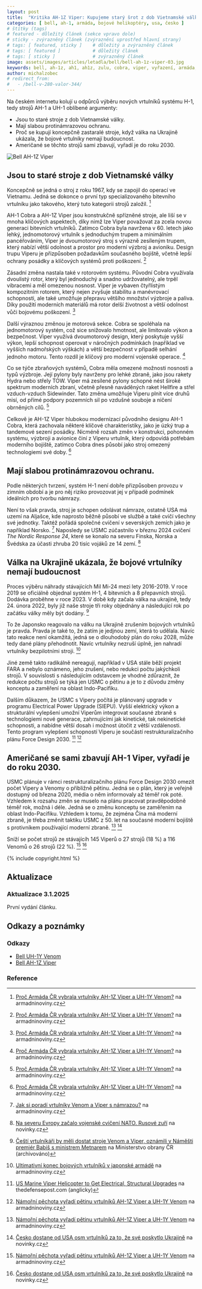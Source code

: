 ```yaml
---
layout: post
title:  "Kritika AH-1Z Viper: Kupujeme starý šrot z dob Vietnamské války. Američané se jich sami zbavují, vyřadí je do roku 2030."
categories: [ bell, ah-1, armáda, bojové helikoptéry, usa, česko ]
# štítky (tags)
# featured - důležitý článek (sekce vpravo dole)
# sticky - zvýrazněný článek (zvýraznění uprostřed hlavní strany)
# tags: [ featured, sticky ]    # důležitý a zvýrazněný článek
# tags: [ featured ]            # důležitý článek
# tags: [ sticky ]              # zvýrazněný článek
image: assets/images/articles/letadla/bell/bell-ah-1z-viper-03.jpg
keywords: bell, ah-1z, ah1, ah1z, zulu, cobra, viper, vyřazení, armáda, bojové, helikoptéry, bojová, helikoptéra, vrtulník, usmc, marines, usa, česko
author: michalzobec
# redirect_from: 
#   - /bell-v-280-valor-344/
---
```

Na českém internetu kolují u odpůrců výběru nových vrtulníků systému H-1, tedy strojů AH-1 a UH-1 oblíbené argumenty:

* Jsou to staré stroje z dob Vietnamské války.
* Mají slabou protinámrazovou ochranu.
* Proč se kupují koncepčně zastaralé stroje, když válka na Ukrajině ukázala, že bojové vrtulníky nemají budoucnost.
* Američané se těchto strojů sami zbavují, vyřadí je do roku 2030.

![Bell AH-1Z Viper](https://www.milmag.cz/assets/images/articles/letadla/bell/bell-ah-1z-viper-01-czech.jpg "Bell AH-1Z Viper")

## Jsou to staré stroje z dob Vietnamské války

Koncepčně se jedná o stroj z roku 1967, kdy se zapojil do operací ve Vietnamu. Jedná se dokonce o první typ specializovaného bitevního vrtulníku jako takového, který tuto kategorii strojů založil. [^3]

AH-1 Cobra a AH-1Z Viper jsou konstrukčně spřízněné stroje, ale liší se v mnoha klíčových aspektech, díky nimž lze Viper považovat za zcela novou generaci bitevních vrtulníků. Zatímco Cobra byla navržena v 60. letech jako lehký, jednomotorový vrtulník s jednoduchým trupem a minimálním pancéřováním, Viper je dvoumotorový stroj s výrazně zesíleným trupem, který nabízí větší odolnost a prostor pro moderní výzbroj a avioniku. Design trupu Viperu je přizpůsoben požadavkům současného bojiště, včetně lepší ochrany posádky a klíčových systémů proti poškození. [^3]

Zásadní změna nastala také v rotorovém systému. Původní Cobra využívala dvoulistý rotor, který byl jednoduchý a snadno udržovatelný, ale trpěl vibracemi a měl omezenou nosnost. Viper je vybaven čtyřlistým kompozitním rotorem, který nejen zvyšuje stabilitu a manévrovací schopnosti, ale také umožňuje přepravu většího množství výzbroje a paliva. Díky použití moderních materiálů má rotor delší životnost a větší odolnost vůči bojovému poškození. [^3]

Další výraznou změnou je motorová sekce. Cobra se spoléhala na jednomotorový systém, což sice snižovalo hmotnost, ale limitovalo výkon a bezpečnost. Viper využívá dvoumotorový design, který poskytuje vyšší výkon, lepší schopnost operovat v náročných podmínkách (například ve vyšších nadmořských výškách) a větší bezpečnost v případě selhání jednoho motoru. Tento rozdíl je klíčový pro moderní vojenské operace. [^3]

Co se týče zbraňových systémů, Cobra měla omezené možnosti nosnosti a typů výzbroje. Její pylony byly navrženy pro lehké zbraně, jako jsou rakety Hydra nebo střely TOW. Viper má zesílené pylony schopné nést široké spektrum moderních zbraní, včetně přesně naváděných raket Hellfire a střel vzduch-vzduch Sidewinder. Tato změna umožňuje Viperu plnit více druhů misí, od přímé podpory pozemních sil po vzdušné souboje a ničení obrněných cílů. [^3]

Celkově je AH-1Z Viper hlubokou modernizací původního designu AH-1 Cobra, která zachovala některé klíčové charakteristiky, jako je úzký trup a tandemové sezení posádky. Nicméně rozsah změn v konstrukci, pohonném systému, výzbroji a avionice činí z Viperu vrtulník, který odpovídá potřebám moderního bojiště, zatímco Cobra dnes působí jako stroj omezený technologiemi své doby. [^3]

## Mají slabou protinámrazovou ochranu.

Podle některých tvrzení, systém H-1 není dobře přizpůsoben provozu v zimním období a je pro něj riziko provozovat jej v případě podmínek ideálních pro tvorbu námrazy.

Není to však pravda, stroj je schopen odolávat námraze, ostatně USA má uzemí na Aljašce, kde naprosto běžně působí ve službě a také cvičí všechny své jednotky. Taktéž pořádá společné cvičení v severských zemích jako je například Norsko.  [^5] Naposledy se USMC zúčastnilo v březnu 2024 cvičení *The Nordic Response 24*, které se konalo na severu Finska, Norska a Švédska za účasti zhruba 20 tisíc vojáků ze 14 zemí. [^8]

## Válka na Ukrajině ukázala, že bojové vrtulníky nemají budoucnost

Proces výběru náhrady stávajících Mil Mi-24 mezi lety 2016-2019. V roce 2019 se oficiálně objednal systém H-1, 4 bitevních a 8 přepavních strojů. Dodávka proběhne v roce 2023. V době kdy začala válka na ukrajině, tedy 24. února 2022, byly již naše stroje tři roky objednány a následující rok po začátku války měly být dodány. [^6]

To že Japonsko reagovalo na válku na Ukrajině zrušením bojových vrtulníků je pravda. Pravda je také to, že zatím je jedjnou zemí, která to udělala. Navíc tato reakce není okamžitá, jedná se o dlouhodobý plán do roku 2028, může tedy dané plány přehodnotit. Navíc vrtulníky nezruší úplně, jen nahradí vrtulníky bezpilotními stroji. [^7]

Jiné země takto radikálně nereagují, například v USA stále běží projekt FARA a nebylo oznámeno, jeho zrušení, nebo redukci počtu jakýchkoli strojů. V souvislosti s následujícím odstavcem je vhodné zdůraznit, že redukce počtu strojů se týká jen USMC o pětinu a je to z důvodu změny konceptu a zaměření na oblast Indo-Pacifiku.

Dalším důkazem, že USMC s Vipery počítá je plánovaný upgrade v programu Electrical Power Upgrade (SIEPU). Vyšší elektrický výkon a strukturální vylepšení umožní Viperům integrovat současné zbraně s technologiemi nové generace, zahrnujícími jak kinetické, tak nekinetické schopnosti, a nabídne větší dosah i možnost útočit z větší vzdálenosti. Tento program vylepšení schopností Viperu je součástí restrukturalizačního plánu Force Design 2030. [^4] [^2]

## Američané se sami zbavují AH-1 Viper, vyřadí je do roku 2030.

USMC plánuje v rámci restrukturalizačního plánu Force Design 2030 omezit počet Vipery a Venomy o přibližně pětinu. Jedná se o plán, který je veřejně dostupný od března 2020, média o něm informovaly až téměř rok poté. Vzhledem k rozsahu změn se muselo na plánu pracovat pravděpodobně téměř rok, možná i déle. Jedná se o změnu konceptu se zaměřením na oblast Indo-Pacifiku. Vzhledem k tomu, že zejména Čína má moderní zbraně, je třeba změnit taktiku USMC z 50. let na současné moderní bojiště s protivníkem používající moderní zbraně. [^2] [^1]

Sníží se počet strojů ze stávajícíh 145 Viperů o 27 strojů (18 %) a 116 Venomů o 26 strojů (22 %). [^2] [^1]


{% include copyright.html %}

## Aktualizace

### Aktualizace 3.1.2025

První vydání článku.

## Odkazy a poznámky

### Odkazy

* [Bell UH-1Y Venom](https://www.milmag.cz/bell-uh-1y-venom-355/)
* [Bell AH-1Z Viper](https://www.milmag.cz/bell-ah-1z-viper-356/)

### Reference

[^1]: [Česko dostane od USA osm vrtulníků za to, že své poskytlo Ukrajině](https://www.novinky.cz/clanek/domaci-cesko-dostane-od-usa-12-vrtulniku-za-to-ze-sve-poskytlo-ukrajine-40413642) na novinky.cz
[^2]: [Námořní pěchota vyřadí pětinu vrtulníků AH-1Z Viper a UH-1Y Venom](https://www.armadninoviny.cz/namorni-pechota-vyradi-petinu-vrtulniku-ah-1z-viper-a-uh-1y-venom.html) na armadninoviny.cz
[^3]: [Proč Armáda ČR vybrala vrtulníky AH-1Z Viper a UH-1Y Venom?](https://www.armadninoviny.cz/proc-armada-cr-vybrala-vrtulniky-ah-1z-viper-a-uh-1y-venom.html) na armadninoviny.cz
[^4]: [US Marine Viper Helicopter to Get Electrical, Structural Upgrades](https://thedefensepost.com/2024/04/01/us-marine-ah-1z/) na thedefensepost.com (anglicky)
[^5]: [Jak si poradí vrtulníky Venom a Viper s námrazou?](https://www.armadninoviny.cz/jak-si-poradi-vrtulniky-venom-a-viper-s-namrazou.html) na armadninoviny.cz
[^6]: [Čeští vrtulníkáři by měli dostat stroje Venom a Viper, oznámili v Náměšti premiér Babiš s ministrem Metnarem](https://web.archive.org/web/20200531011858/http://www.mocr.army.cz/informacni-servis/zpravodajstvi/cesti-vrtulnikari-by-meli-dostat-stroje-venom-a-viper--oznamili-v-namesti-premier-babis-s-ministrem-metnarem-214617/) na Ministerstvo obrany ČR (archivováno)
[^7]: [Ultimativní konec bojových vrtulníků v japonské armádě](https://www.armadninoviny.cz/japonsko-se-zbavuje-bojovych-vrtulniku-a-patracich-letounu.html) na armadninoviny.cz
[^8]: [Na severu Evropy začalo vojenské cvičení NATO. Rusové zuří](https://www.novinky.cz/clanek/zahranicni-evropa-na-severu-evropy-zacalo-vojenske-cviceni-nato-40462847) na novinky.cz
